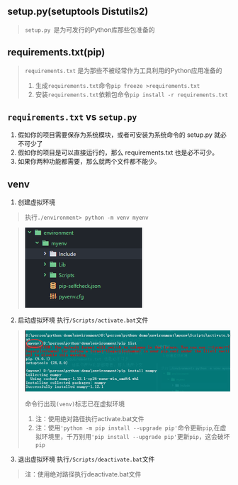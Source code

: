 

## setup.py(setuptools Distutils2)
> `setup.py `是为可发行的Python库那些包准备的

## requirements.txt(pip)
> `requirements.txt` 是为那些不被经常作为工具利用的Python应用准备的
> 1. 生成`requirements.txt`命令`pip freeze >requirements.txt`
> 2. 安装`requirements.txt`依赖包命令`pip install -r requirements.txt`

## `requirements.txt` vs `setup.py`
1. 假如你的项目需要保存为系统模块，或者可安装为系统命令的 setup.py 就必不可少了
2. 假如你的项目是可以直接运行的，那么 requirements.txt 也是必不可少。
3. 如果你两种功能都需要，那么就两个文件都不能少。

## venv

1. 创建虚拟环境
> 执行`./environment> python -m venv myenv`
>

> ![](./img/venv1.png)

2. 启动虚拟环境
执行`/Scripts/activate.bat`文件
> ![](./img/venv2.png)
>
> 命令行出现`(venv)`标志已在虚拟环境
>
> 1. 注：使用绝对路径执行activate.bat文件
> 2. 注：使用`'python -m pip install --upgrade pip'`命令更新`pip`,在虚拟环境里，千万别用`'pip install --upgrade pip'`更新`pip`，这会破坏`pip`

3. 退出虚拟环境
执行`/Scripts/deactivate.bat`文件
> 注：使用绝对路径执行deactivate.bat文件
